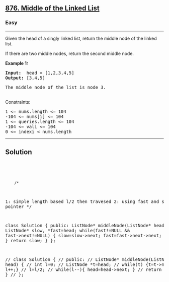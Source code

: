 
<h2><a href="https://leetcode.com/problems/sum-of-even-numbers-after-queries/">876. Middle of the Linked List</a></h2>
<h3>Easy</h3>
<hr>
<div><p>
Given the head of a singly linked list, return the middle node of the linked list.

If there are two middle nodes, return the second middle node.

</p>


<p><strong>Example 1:</strong></p>
<pre><strong>Input:</strong>  head = [1,2,3,4,5]
<strong>Output:</strong> [3,4,5]
</pre>
<pre>
The middle node of the list is node 3.
  </pre>


Constraints:
<pre>
1 <= nums.length <= 104
-104 <= nums[i] <= 104
1 <= queries.length <= 104
-104 <= vali <= 104
0 <= indexi < nums.length
</pre>
<hr>
 <h2><strong><b>Solution</b></strong></h2>
 <br>
 <pre>
 
        /*
1: simple length based l/2 then travesed
2: using fast and slow pointer
*/

class Solution {
public:
    ListNode* middleNode(ListNode* head) {
        ListNode* slow, *fast=head;
        while(fast!=NULL && fast->next!=NULL)
        {
            slow=slow->next;
            fast=fast->next->next;
        }
        return slow;
    }
};



// class Solution {
// public:
//     ListNode* middleNode(ListNode* head) {
//         int l=0;
//         ListNode *t=head;
//         while(t) {t=t->next; l++;}
//         l=l/2;
//         while(l--){ head=head->next; }
//         return head;
//     }
// };
          
 </pre>

